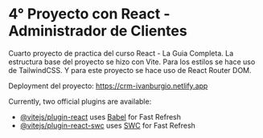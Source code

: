 # 4° Proyecto con React - Administrador de Clientes

Cuarto proyecto de practica del curso React - La Guia Completa.
La estructura base del proyecto se hizo con Vite.
Para los estilos se hace uso de TailwindCSS.
Y para este proyecto se hace uso de React Router DOM.

Deployment del proyecto: https://crm-ivanburgio.netlify.app

Currently, two official plugins are available:

- [@vitejs/plugin-react](https://github.com/vitejs/vite-plugin-react/blob/main/packages/plugin-react/README.md) uses [Babel](https://babeljs.io/) for Fast Refresh
- [@vitejs/plugin-react-swc](https://github.com/vitejs/vite-plugin-react-swc) uses [SWC](https://swc.rs/) for Fast Refresh
